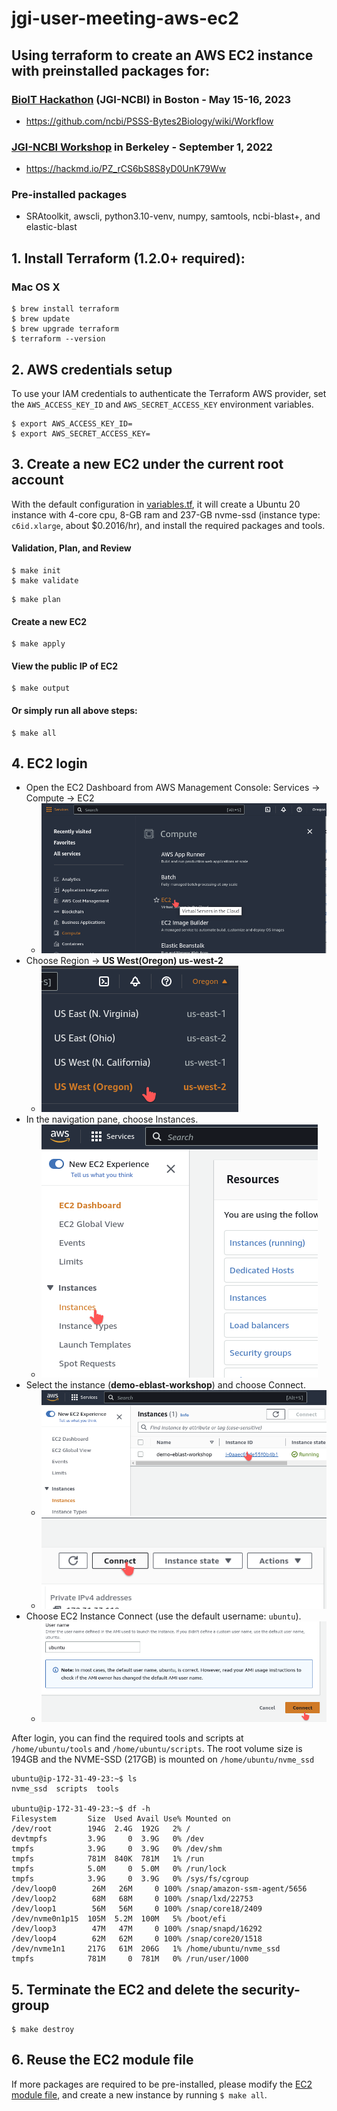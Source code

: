 # jgi-user-meeting-aws-ec2
## Using terraform to create an AWS EC2 instance with preinstalled packages for:
### [BioIT Hackathon](https://www.bio-itworldexpo.com/fair-data-hackathon) (JGI-NCBI) in Boston - May 15-16, 2023
 * https://github.com/ncbi/PSSS-Bytes2Biology/wiki/Workflow

### [JGI-NCBI Workshop](https://usermeeting.jgi.doe.gov/past-meetings/2022-agenda/2022-workshops/) in Berkeley - September 1, 2022
 * https://hackmd.io/PZ_rCS6bS8S8yD0UnK79Ww 

### Pre-installed packages
  * SRAtoolkit, awscli, python3.10-venv, numpy, samtools, ncbi-blast+, and elastic-blast 

## 1. Install Terraform (1.2.0+ required):
### Mac OS X
```
$ brew install terraform
$ brew update
$ brew upgrade terraform
$ terraform --version
```

## 2. AWS credentials setup
To use your IAM credentials to authenticate the Terraform AWS provider, set the `AWS_ACCESS_KEY_ID` and `AWS_SECRET_ACCESS_KEY` environment variables.
```
$ export AWS_ACCESS_KEY_ID=
$ export AWS_SECRET_ACCESS_KEY=
```

## 3. Create a new EC2 under the current root account
With the default configuration in [variables.tf](./variables.tf), it will create a Ubuntu 20 instance with 4-core cpu, 8-GB ram and 237-GB nvme-ssd (instance type: `c6id.xlarge`, about $0.2016/hr), and install the required packages and tools. 
#### Validation, Plan, and Review
```
$ make init
$ make validate
```
```
$ make plan
```

#### Create a new EC2
```
$ make apply
```

#### View the public IP of EC2
```
$ make output
```

#### Or simply run all above steps:
```
$ make all
```

## 4. EC2 login
* Open the EC2 Dashboard from AWS Management Console: Services -> Compute -> EC2
  * ![img](png/02_ec2_service.png)
* Choose Region -> __US West(Oregon) us-west-2__
  * ![img](png/01_ec2_region.png)
* In the navigation pane, choose Instances.
  * ![img](png/03_ec2_instance.png)
* Select the instance (__demo-eblast-workshop__) and choose Connect.
  * ![img](png/04_ec2_instance_id.png)
  * ![img](png/05_ec2_detail_connect.png)
* Choose EC2 Instance Connect (use the default username: `ubuntu`).
  * ![img](png/06_ec2_connect.png)


After login, you can find the required tools and scripts at `/home/ubuntu/tools` and `/home/ubuntu/scripts`. The root volume size is 194GB and the NVME-SSD (217GB) is mounted on `/home/ubuntu/nvme_ssd`

```
ubuntu@ip-172-31-49-23:~$ ls
nvme_ssd  scripts  tools

ubuntu@ip-172-31-49-23:~$ df -h
Filesystem       Size  Used Avail Use% Mounted on
/dev/root        194G  2.4G  192G   2% /
devtmpfs         3.9G     0  3.9G   0% /dev
tmpfs            3.9G     0  3.9G   0% /dev/shm
tmpfs            781M  840K  781M   1% /run
tmpfs            5.0M     0  5.0M   0% /run/lock
tmpfs            3.9G     0  3.9G   0% /sys/fs/cgroup
/dev/loop0        26M   26M     0 100% /snap/amazon-ssm-agent/5656
/dev/loop2        68M   68M     0 100% /snap/lxd/22753
/dev/loop1        56M   56M     0 100% /snap/core18/2409
/dev/nvme0n1p15  105M  5.2M  100M   5% /boot/efi
/dev/loop3        47M   47M     0 100% /snap/snapd/16292
/dev/loop4        62M   62M     0 100% /snap/core20/1518
/dev/nvme1n1     217G   61M  206G   1% /home/ubuntu/nvme_ssd
tmpfs            781M     0  781M   0% /run/user/1000
```

## 5. Terminate the EC2 and delete the security-group
```
$ make destroy
```

## 6. Reuse the EC2 module file 
If more packages are required to be pre-installed, please modify the [EC2 module file](./modules/ec2_instance/main.tf), and create a new instance by running `$ make all`.
